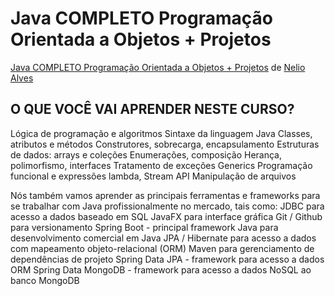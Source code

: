 # Java COMPLETO Programação Orientada a Objetos + Projetos

<a href="https://www.udemy.com/course/java-curso-completo/?couponCode=24T4MT90924A">Java COMPLETO Programação Orientada
a Objetos + Projetos</a> de <a href="https://github.com/acenelio">Nelio Alves</a>

## O QUE VOCÊ VAI APRENDER NESTE CURSO?

Lógica de programação e algoritmos
Sintaxe da linguagem Java
Classes, atributos e métodos
Construtores, sobrecarga, encapsulamento
Estruturas de dados: arrays e coleções
Enumerações, composição
Herança, polimorfismo, interfaces
Tratamento de exceções
Generics
Programação funcional e expressões lambda, Stream API
Manipulação de arquivos

Nós também vamos aprender as principais ferramentas e frameworks para se trabalhar com Java profissionalmente no
mercado, tais como:
JDBC para acesso a dados baseado em SQL
JavaFX para interface gráfica
Git / Github para versionamento
Spring Boot - principal framework Java para desenvolvimento comercial em Java
JPA / Hibernate para acesso a dados com mapeamento objeto-relacional (ORM)
Maven para gerenciamento de dependências de projeto
Spring Data JPA - framework para acesso a dados ORM
Spring Data MongoDB - framework para acesso a dados NoSQL ao banco MongoDB